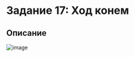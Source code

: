 # Задание 17: Ход конем 

## Описание
![image](https://github.com/user-attachments/assets/e2fd5f48-6c2e-4de2-a6ff-2ab419a01eab)
